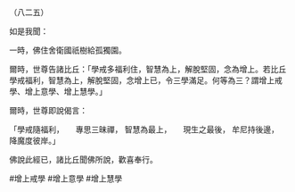 （八二五）

如是我聞：

一時，佛住舍衛國祇樹給孤獨園。

爾時，世尊告諸比丘：「學戒多福利住，智慧為上，解脫堅固，念為增上。若比丘學戒福利，智慧為上，解脫堅固，念增上已，令三學滿足。何等為三？謂增上戒學、增上意學、增上慧學。」

爾時，世尊即說偈言：

「學戒隨福利，　　專思三昧禪，
智慧為最上，　　現生之最後，
牟尼持後邊，　　降魔度彼岸。」

佛說此經已，諸比丘聞佛所說，歡喜奉行。



#增上戒學
#增上意學
#增上慧學
